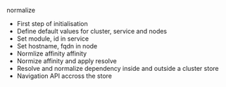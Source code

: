 
normalize
 - First step of initialisation
 - Define default values for cluster, service and nodes
 - Set module, id in service
 - Set hostname, fqdn in node
 - Normlize affinity
affinity
 - Normize affinity and apply
resolve
 - Resolve and normalize dependency inside and outside a cluster
store
 - Navigation API accross the store
